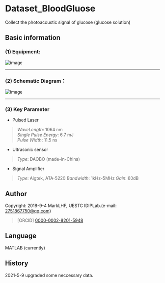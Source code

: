 # Dataset_BloodGluose
 Collect the photoacoustic signal of glucose (glucose solution)

## Basic information
### (1) Equipment:  
![image](https://github.com/wcs7846/Dataset_BloodGluose/blob/main/image/work.png)  
***
### (2) Schematic Diagram：
![image](https://github.com/wcs7846/Dataset_BloodGluose/blob/main/image/machine.png)  
***
### (3) Key Parameter
* Pulsed Laser
>*WaveLength*: 1064 nm  
>*Single Pulse Energy*: 6.7 mJ  
>*Pulse Width*: 11.5 ns  

* Ultrasonic sensor  
>*Type*: DAOBO (made-in-China)

* Signal Amplifier  
>*Type*: Aigtek, ATA-5220
>*Bandwidth*: 1kHz-5MHz
>*Gain*: 60dB


## Author
Copyright: 2018-9-4 MarkLHF, UESTC IDIPLab.(e-mail: 2751867750@qq.com)  
>[ORCID] [0000-0002-8201-5948](https://orcid.org/my-orcid?orcid=0000-0002-8201-5948)   

## Language
MATLAB (currently)  

## History
2021-5-9 upgraded some neccessary data.  
